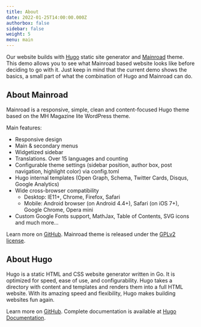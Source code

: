 ```yaml
---
title: About
date: 2022-01-25T14:00:00.000Z
authorbox: false
sidebar: false
weight: 5
menu: main
---
```


Our website builds with [Hugo](https://gohugo.io/) static site generator and
[Mainroad](https://github.com/vimux/mainroad) theme. This demo allows you to see what Mainroad based website looks like
before deciding to go with it. Just keep in mind that the current demo shows the basics, a small part of what the
combination of Hugo and Mainroad can do.

## About Mainroad

Mainroad is a responsive, simple, clean and content-focused Hugo theme based on the MH Magazine lite WordPress theme.

Main features:

* Responsive design
* Main & secondary menus
* Widgetized sidebar
* Translations. Over 15 languages and counting
* Configurable theme settings (sidebar position, author box, post navigation, highlight color) via config.toml
* Hugo internal templates (Open Graph, Schema, Twitter Cards, Disqus, Google Analytics)
* Wide cross-browser compatibility
  * Desktop: IE11+, Chrome, Firefox, Safari
  * Mobile: Android browser (on Android 4.4+), Safari (on iOS 7+), Google Chrome, Opera mini
* Custom Google Fonts support, MathJax, Table of Contents, SVG icons and much more…

Learn more on [GitHub](https://github.com/vimux/mainroad). Mainroad theme is released under the
[GPLv2 license](https://github.com/vimux/mainroad/blob/master/LICENSE.md).

## About Hugo

Hugo is a static HTML and CSS website generator written in Go. It is optimized for speed, ease of use, and
configurability. Hugo takes a directory with content and templates and renders them into a full HTML website. With its
amazing speed and flexibility, Hugo makes building websites fun again.

Learn more on [GitHub](https://github.com/gohugoio/hugo). Complete documentation is available at
[Hugo Documentation](https://gohugo.io/getting-started/).
